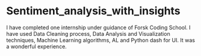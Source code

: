 # Sentiment_analysis_with_insights
I have completed one internship under guidance of Forsk Coding School. I have used Data Cleaning process, Data Analysis and Visualization techniques, Machine Learning algorithms, AL and Python dash for UI. It was a wonderful experience.
